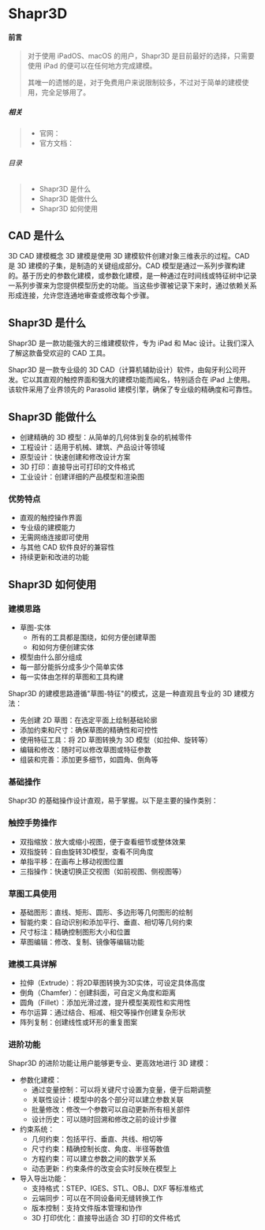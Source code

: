 # Shapr3D

#### 前言

> 对于使用 iPadOS、macOS 的用户，Shapr3D 是目前最好的选择，只需要使用 iPad 的便可以在任何地方完成建模。
>
> 其唯一的遗憾的是，对于免费用户来说限制较多，不过对于简单的建模使用，完全足够用了。

##### 相关

> - 官网：
> - 官方文档：

###### 目录

> - Shapr3D 是什么
> - Shapr3D 能做什么
> - Shapr3D 如何使用

## CAD 是什么

3D CAD 建模概念 3D 建模是使用 3D 建模软件创建对象三维表示的过程。CAD 是 3D 建模的子集，是制造的关键组成部分。CAD 模型是通过一系列步骤构建的。基于历史的参数化建模，或参数化建模，是一种通过在时间线或特征树中记录一系列步骤来为您提供模型历史的功能。当这些步骤被记录下来时，通过依赖关系形成连接，允许您连通地审查或修改每个步骤。

## Shapr3D 是什么

Shapr3D 是一款功能强大的三维建模软件，专为 iPad 和 Mac 设计。让我们深入了解这款备受欢迎的 CAD 工具。

Shapr3D 是一款专业级的 3D CAD（计算机辅助设计）软件，由匈牙利公司开发。它以其直观的触控界面和强大的建模功能而闻名，特别适合在 iPad 上使用。该软件采用了业界领先的 Parasolid 建模引擎，确保了专业级的精确度和可靠性。

## Shapr3D 能做什么

- 创建精确的 3D 模型：从简单的几何体到复杂的机械零件
- 工程设计：适用于机械、建筑、产品设计等领域
- 原型设计：快速创建和修改设计方案
- 3D 打印：直接导出可打印的文件格式
- 工业设计：创建详细的产品模型和渲染图

### 优势特点

- 直观的触控操作界面
- 专业级的建模能力
- 无需网络连接即可使用
- 与其他 CAD 软件良好的兼容性
- 持续更新和改进的功能

## Shapr3D 如何使用

### 建模思路

- 草图-实体
    - 所有的工具都是围绕，如何方便创建草图
    - 和如何方便创建实体
- 模型由什么部分组成
- 每一部分能拆分成多少个简单实体
- 每一实体由怎样的草图和工具构建

Shapr3D 的建模思路遵循"草图-特征"的模式，这是一种直观且专业的 3D 建模方法：

- 先创建 2D 草图：在选定平面上绘制基础轮廓
- 添加约束和尺寸：确保草图的精确性和可控性
- 使用特征工具：将 2D 草图转换为 3D 模型（如拉伸、旋转等）
- 编辑和修改：随时可以修改草图或特征参数
- 组装和完善：添加更多细节，如圆角、倒角等

### 基础操作

Shapr3D 的基础操作设计直观，易于掌握。以下是主要的操作类别：

### 触控手势操作

- 双指缩放：放大或缩小视图，便于查看细节或整体效果
- 双指旋转：自由旋转3D模型，查看不同角度
- 单指平移：在画布上移动视图位置
- 三指操作：快速切换正交视图（如前视图、侧视图等）

### 草图工具使用

- 基础图形：直线、矩形、圆形、多边形等几何图形的绘制
- 智能约束：自动识别和添加平行、垂直、相切等几何约束
- 尺寸标注：精确控制图形大小和位置
- 草图编辑：修改、复制、镜像等编辑功能

### 建模工具详解

- 拉伸（Extrude）：将2D草图转换为3D实体，可设定具体高度
- 倒角（Chamfer）：创建斜面，可自定义角度和距离
- 圆角（Fillet）：添加光滑过渡，提升模型美观性和实用性
- 布尔运算：通过结合、相减、相交等操作创建复杂形状
- 阵列复制：创建线性或环形的重复图案

### 进阶功能

Shapr3D 的进阶功能让用户能够更专业、更高效地进行 3D 建模：

- 参数化建模：
    - 通过变量控制：可以将关键尺寸设置为变量，便于后期调整
    - 关联性设计：模型中的各个部分可以建立参数关联
    - 批量修改：修改一个参数可以自动更新所有相关部件
    - 设计历史：可以随时回溯和修改之前的设计步骤
- 约束系统：
    - 几何约束：包括平行、垂直、共线、相切等
    - 尺寸约束：精确控制长度、角度、半径等数值
    - 方程约束：可以建立参数之间的数学关系
    - 动态更新：约束条件的改变会实时反映在模型上
- 导入导出功能：
    - 支持格式：STEP、IGES、STL、OBJ、DXF 等标准格式
    - 云端同步：可以在不同设备间无缝转换工作
    - 版本控制：支持文件版本管理和协作
    - 3D 打印优化：直接导出适合 3D 打印的文件格式
